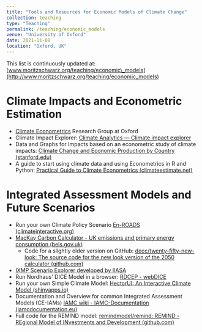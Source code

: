 ```yaml
---
title: "Tools and Resources for Economic Models of Climate Change"
collection: teaching
type: "Teaching"
permalink: /teaching/economic_models
venue: "University of Oxford"
date: 2021-11-08
location: "Oxford, UK"
---
```


This list is continuously updated at: [www.moritzschwarz.org/teaching/economic\_models](http://www.moritzschwarz.org/teaching/economic_models)

# Climate Impacts and Econometric Estimation

- [Climate Econometrics](http://www.climateeconometrics.org/) Research Group at Oxford
- Climate Impact Explorer: [Climate Analytics — Climate impact explorer](http://climate-impact-explorer.climateanalytics.org/)
- Data and Graphs for Impacts based on an econometric study of climate impacts:
[Climate Change and Economic Production by Country (stanford.edu)](https://web.stanford.edu/~mburke/climate/map.php)
- A guide to start using climate data and using Econometrics in R and Python: [Practical Guide to Climate Econometrics (climateestimate.net)](https://climateestimate.net/content/getting-started.html)

# Integrated Assessment Models and Future Scenarios

- Run your own Climate Policy Scenario [En-ROADS (climateinteractive.org)](https://en-roads.climateinteractive.org/scenario.html?v=21.10.0)
- [MacKay Carbon Calculator - UK emissions and primary energy consumption (beis.gov.uk)](https://mackaycarboncalculator.beis.gov.uk/overview/emissions-and-primary-energy-consumption/?levers=111111111111111111111111111111111111111111111aaabaaabaaabaaaaaaaaaaaabbabbbcbbaabcaabbaaaagggggggggggggeggggggggggiggiiiqgdgggggggggkgg)
  - Code for a slightly older version on GitHub: [decc/twenty-fifty-new-look: The source code for the new look version of the 2050 calculator (github.com)](https://github.com/decc/twenty-fifty-new-look)
- [IXMP Scenario Explorer developed by IIASA](https://data.ene.iiasa.ac.at/iamc-1.5c-explorer/)
- Run Nordhaus' DICE Model in a browser: [RDCEP - webDICE](http://webdice.rdcep.org/)
- Run your own Simple Climate Model: [HectorUI: An Interactive Climate Model (shinyapps.io)](https://jgcri.shinyapps.io/HectorUI/)
- Documentation and Overview for common Integrated Assessment Models (CE-IAMs) [IAMC wiki - IAMC-Documentation (iamcdocumentation.eu)](https://www.iamcdocumentation.eu/index.php/IAMC_wiki)
- Full code for the REMIND model: [remindmodel/remind: REMIND - REgional Model of INvestments and Development (github.com)](https://github.com/remindmodel/remind)
